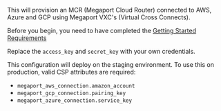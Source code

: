 This will provision an MCR (Megaport Cloud Router) connected to AWS, Azure and GCP using Megaport VXC's (Virtual Cross Connects).

Before you begin, you need to have completed the [Getting Started Requirements](https://registry.terraform.io/providers/megaport/megaport/latest/docs/guides/gettingstarted)  

Replace the `access_key` and `secret_key` with your own credentials.

This configuration will deploy on the staging environment. To use this on production, valid CSP attributes are required:
+ `megaport_aws_connection.amazon_account`
+ `megaport_gcp_connection.pairing_key`
+ `megaport_azure_connection.service_key`
